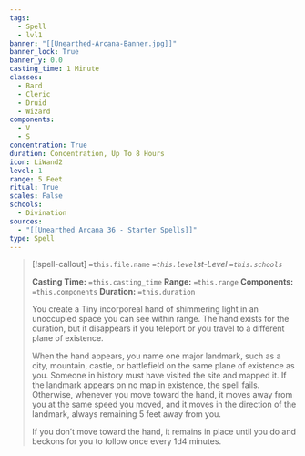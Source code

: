 ```yaml
---
tags:
  - Spell
  - lvl1
banner: "[[Unearthed-Arcana-Banner.jpg]]"
banner_lock: True
banner_y: 0.0
casting_time: 1 Minute
classes:
  - Bard
  - Cleric
  - Druid
  - Wizard
components:
  - V
  - S
concentration: True
duration: Concentration, Up To 8 Hours
icon: LiWand2
level: 1
range: 5 Feet
ritual: True
scales: False
schools:
  - Divination
sources:
  - "[[Unearthed Arcana 36 - Starter Spells]]"
type: Spell
---
```

>[!spell-callout] `=this.file.name`
>*`=this.level`st-Level `=this.schools`*
>
>**Casting Time:** `=this.casting_time`
>**Range:** `=this.range`
>**Components:** `=this.components`
>**Duration:** `=this.duration`
>
>You create a Tiny incorporeal hand of shimmering light in an unoccupied space you can see within range. The hand exists for the duration, but it disappears if you teleport or you travel to a different plane of existence.
>
>When the hand appears, you name one major landmark, such as a city, mountain, castle, or battlefield on the same plane of existence as you. Someone in history must have visited the site and mapped it. If the landmark appears on no map in existence, the spell fails. Otherwise, whenever you move toward the hand, it moves away from you at the same speed you moved, and it moves in the direction of the landmark, always remaining 5 feet away from you.
>
>If you don’t move toward the hand, it remains in place until you do and beckons for you to follow once every 1d4 minutes.
>
>
